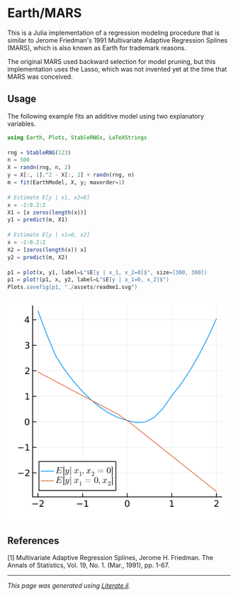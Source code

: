 # Earth/MARS

This is a Julia implementation of a regression modeling procedure that
is similar to Jerome Friedman's 1991 Multivariate Adaptive Regression
Splines (MARS), which is also known as Earth for trademark reasons.

The original MARS used backward selection for model pruning, but this
implementation uses the Lasso, which was not invented yet at the time
that MARS was conceived.

## Usage

The following example fits an additive model using two explanatory
variables.

````julia
using Earth, Plots, StableRNGs, LaTeXStrings

rng = StableRNG(123)
n = 500
X = randn(rng, n, 2)
y = X[:, 1].^2 - X[:, 2] + randn(rng, n)
m = fit(EarthModel, X, y; maxorder=1)

# Estimate E[y | x1, x2=0]
x = -2:0.2:2
X1 = [x zeros(length(x))]
y1 = predict(m, X1)

# Estimate E[y | x1=0, x2]
x = -2:0.2:2
X2 = [zeros(length(x)) x]
y2 = predict(m, X2)

p1 = plot(x, y1, label=L"$E[y | x_1, x_2=0]$", size=[300, 300])
p1 = plot!(p1, x, y2, label=L"$E[y | x_1=0, x_2]$")
Plots.savefig(p1, "./assets/readme1.svg")
````

![Example plot 2](assets/readme1.svg)

## References

[1] Multivariate Adaptive Regression Splines, Jerome H. Friedman.
The Annals of Statistics, Vol. 19, No. 1. (Mar., 1991), pp. 1-67.

---

*This page was generated using [Literate.jl](https://github.com/fredrikekre/Literate.jl).*

